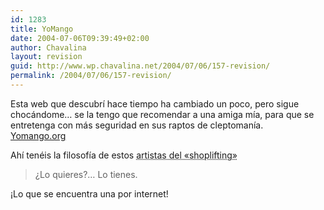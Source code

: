 ```yaml
---
id: 1283
title: YoMango
date: 2004-07-06T09:39:49+02:00
author: Chavalina
layout: revision
guid: http://www.wp.chavalina.net/2004/07/06/157-revision/
permalink: /2004/07/06/157-revision/
---
```

Esta web que descubrí hace tiempo ha cambiado un poco, pero sigue chocándome… se la tengo que recomendar a una amiga mía, para que se entretenga con más seguridad en sus raptos de cleptomanía.  
<a href=http://www.yomango.org target=′_blank′>Yomango.org</a> 

Ahí tenéis la filosofía de estos <acronym title="mangantes de toda la vida">artistas del «shoplifting»</acronym>

> ¿Lo quieres?… Lo tienes.

¡Lo que se encuentra una por internet!